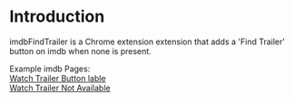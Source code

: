 # Introduction

imdbFindTrailer is a Chrome extension extension that adds a 'Find Trailer' button on imdb when none is present.

Example imdb Pages:  
[Watch Trailer Button lable](http://www.imdb.com/title/tt0468489/)  
[Watch Trailer Not Available](http://www.imdb.com/title/tt0401420/)
